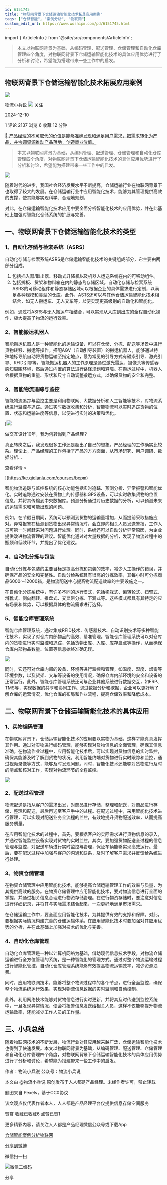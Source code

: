 ```yaml
---
id: 6151745
title: "物联网背景下仓储运输智能化技术拓展应用案例"
tags: ["仓储智能", "案例分析", "物联网"]
custom_edit_url: https://www.woshipm.com/pd/6151745.html
---
```

import { ArticleInfo } from '@site/src/components/ArticleInfo';

<ArticleInfo
    author="物流小兵说"
    authorLink="https://www.woshipm.com/u/658093"
    published="2024-12-10"
    views={2137}
    comments={1}
    collects={6}
/>

> 本文以物联网背景为基础，从编码管理、配送管理、仓储管理和自动化仓库管理四个角度，对物联网背景下仓储运输智能化技术的具体应用优势进行了分析和讨论，希望能为搭建带来一些工作中的启发。

---

## 物联网背景下仓储运输智能化技术拓展应用案例

[![](https://static.woshipm.com/view/woshipm_api_def_20241230105723_1637.jpg?imageView2/1/w/72/h/72/q/100)](https://www.woshipm.com/u/658093)

[物流小兵说](https://www.woshipm.com/u/658093) ![](https://static.woshipm.com/tag/1101_1@2x.png) 关注

2024-12-10

1 评论 2137 浏览 6 收藏 12 分钟

[🔗 产品经理的不可取代的价值是能够准确发现和满足用户需求，把需求转化为产品，并协调资源推动产品落地，创造商业价值。](https://ke.qidianla.com/courses/90pm)

> 本文以物联网背景为基础，从编码管理、配送管理、仓储管理和自动化仓库管理四个角度，对物联网背景下仓储运输智能化技术的具体应用优势进行了分析和讨论，希望能为搭建带来一些工作中的启发。

![](https://image.woshipm.com/2023/04/13/8588b498-d9ef-11ed-9d7a-00163e0b5ff3.jpg)

随着时代的进步，我国社会经济发展水平不断提高，仓储运输行业在物联网背景下也取得了较大的发展。在仓储运输行业中应用智能化技术，能够为其管理提供高效的支撑，使其能够实现科学、合理地规划。

对此，在仓储运输智能化技术应用中要全面分析智能化技术的应用优势，并在此基础上加强对智能化仓储系统的扩展与完善。

## 一、物联网背景下仓储运输智能化技术的类型

### 1、自动化存储与检索系统（ASRS）

自动化存储与检索系统ASRS是仓储运输智能化技术的关键组成部分，它主要由两部分组成。

1.  包括插入器/取出器、移动式升降机以及机器人运送系统在内的可移动组件。
2.  包括搁板、货架和物料箱在内的静态的存储区域。自动化存储与检索系统ASRS的可移动组件和静态存储区域可以根据企业的具体需求进行定制，以满足各种规模和类型的仓库。此外，ASRS还可以与其他仓储运输智能化技术相结合，如无人搬运车、无人叉车等，以便实现更高级别的自动化和智能化。

例如，通过将ASRS与无人搬运车相结合，可以实现从入库到出库的全程自动化操作，极大提高了物流的运行效率。

### 2、智能搬运机器人

智能搬运机器人是一种智能化的运输设备，可以在仓储、分拣、配送等场景中进行货物转移、搬运等操作。搭配AGV（自动引导装置）的搬运机器人，能够通过特殊地标导航自动将货物运输至指定地点，最为常见的引导方式有磁条引导、激光引导、RFID引导等。智能搬运机器人的工作原理是通过激光雷达、摄像头等传感器感知周围环境，然后通过内置的算法进行路径规划和避障。在搬运过程中，机器人会根据货物的重量、形状和尺寸自动调整搬运方式，以确保货物的安全和完整。

### 3、智能物流追踪与监控

智能物流追踪与监控主要是利用物联网、大数据分析和人工智能等技术，对物流系统进行监控与追踪。通过实时数据收集和分析，智能物流可以实时追踪货物的位置、状态和运输进度等信息，以便进行实时的决策和优化。

[![](https://image.woshipm.com/2023/08/02/769bf6f4-30e6-11ee-b3cb-00163e0b5ff3.png)

做交互设计10年，我为何转岗到产品经理？

真正转岗之后，我发现很多工作还是超出了自己的想象。产品经理的工作确实比较杂。理论上，产品经理的工作包括了产品的方方面面，从市场研究、用户调研、数据分析...

查看详情 >

](https://ke.qidianla.com/courses/bcpm)

智能物流追踪与监控系统的核心功能包括实时追踪、预测分析、异常报警和智能优化。实时追踪通过安装在货物上的传感器和GPS设备，可以实时收集货物的位置信息，并将其传输到中央数据库。预测分析通过对历史数据的分析，可以预测未来的运输需求和可能出现的问题。

例如，在节假日期间，系统可以预测到货物的运输量增加，从而提前采取措施应对。异常报警在检测到货物出现异常情况时，会立即向相关人员发送警报，工作人员可第一时间赶来对问题进行处理。同时，系统还可以自动分析异常原因，为企业提供改进物流管理的建议。智能优化通过对大量数据的分析，发现了物流过程中的瓶颈和低效环节，并提出了优化建议。

### 4、自动化分拣与包装

自动化分拣与包装的主要目标是提高分拣和包装的效率，减少人工操作的错误，并确保产品的安全和完整性。自动分检系统具有很高的分拣效率，其每小时可分拣商品6000～12000箱，是物流配送中心提高物流配送效率的主要设施之一。

在自动化分拣系统中，有许多不同的运行模式，包括移栽式、偏转轮式、扫臂式、滑靴式、侧向翻转、推盘式、交叉带分拣、下漏式等。这些模式都具有其特定的应有场景和优势，可以根据具体的物流需求进行选择。

### 5、智能仓库管理系统

智能仓库管理系统，通过集成RFID技术、传感器技术、自动识别技术等多种智能化技术，实现了对仓库内部物品的高效、精准管理。智能仓库管理系统可以对仓库内的货物进行实时监控和追踪，包括货物出库、入库、库存盘点等操作，从而确保仓库内部物品数量、位置等信息始终准确无误。

![](https://image.woshipm.com/2024/12/08/c6c97756-b505-11ef-b713-00163e09d72f.png)

同时，它还可对仓库内部的设备、环境等进行监控和管理，如温度、湿度、烟雾等环境参数，以及货架、叉车等设备的使用情况，确保仓库内部环境的安全和设备的正常运行。此外，智能仓库管理系统还可与企业其他系统进行数据交互，如ERP、TMS等，实现数据的共享和协同工作。通过数据分析和挖掘，企业可以更好地了解仓库的运营情况，优化仓库的布局和作业流程，提高仓储效率和降低成本。

## 二、物联网背景下仓储运输智能化技术的具体应用

### 1、实物编码管理

在物联网背景下，仓储运输智能化技术的应用要以实物为基础，这样才能真真发挥其作用。通过对实物进行编码管理，能够实现对货物信息的全面管理，确保其信息准确。在物流作业过程中，应用智能化技术后，可以实现对货物信息的实时监控，确保其能够及时了解到货物的状况。利用智能终端对货物进行实时跟踪和监控，通过视频录像等方式，能够及时发现问题。同时，智能化技术还能够对货物进行及时的清点和核对工作，实现对物流环节的全程监控。

![](https://image.woshipm.com/2024/12/08/da7ac548-b505-11ef-b4cd-00163e09d72f.png)

### 2、配送过程管理

物流配送是指从客户的需求出发，对商品进行存储、整理和配送，对商品进行存储、整理和配送，最后再送至客户手中的过程。在配送过程中，采用智能化技术进行管理，可以实现对配送业务全流程的监控，有效地提升货物配送效率，从而提高服务质量。

在应用智能化技术的过程中，首先，要根据客户的实际需求进行货物信息的录入，并通过智能监控设备实现对货物的实时监控。其次，要加强货物配送全过程的信息管理与监控，对配送车辆进行实时监控与管理，保证车辆能够实现高效运行。最后，要在配送过程中加强与客户的沟通和联系，及时了解客户需求并反馈给系统进行处理。

### 3、物资仓储管理

在物资仓储管理中应用智能化技术，能够提高仓储运输管理工作的效率与质量，为其提供高效的服务。在物资仓储管理中应用智能化技术，要对物流信息进行全面的掌握，并通过相关信息合理进行物资存储管理。在进行物资存储时，要注意对信息进行详细记录，并将其与实际需求结合起来，一次更好地满足市场需求。

在仓储运输工作中，要全面应用智能化技术，为其提供有效的支撑和保障。对此，要根据实际情况构建完善的仓储运输体系，在应用智能化技术时要加强对其应用优势的分析，并在此基础上加强对技术的优化与完善。

### 4、自动化仓库管理

自动化仓库管理是一种以计算机网络为基础，借助现代信息技术手段，对物流仓储运输进行全方位管理的系统，是一种智能化的管理方式。通过对整个物流运输过程进行智能化管控，自动化仓库管理系统能够有效提高物流运输效率，减少资源浪费。

同时，应用物联网技术，能够将整个物流过程中的各个节点，进行全面监控，确保整个物流系统运行效果，实现对物流信息数据的实时监测和自动控制。

此外，利用网络技术能够对货物信息进行实时更新，并将其及时传送到监控系统中，一旦发现异常情况，便会将报警信息发送给相关人员，这样不仅能够提升物流运输效率，还能减少工作人员的工作量。

## 三、小兵总结

随着物联网技术的不断发展，物流行业对其应用越来越广泛，仓储运输智能化技术也得到了快速发展。本文以物联网背景为基础，从编码管理、配送管理、仓储管理和自动化仓库管理四个角度，对物联网背景下仓储运输智能化技术的具体应用优势进行了分析和讨论，希望能为搭建带来一些工作中的启发。

作者：物流小兵说 公众号：物流小兵说

本文由 @物流小兵说 原创发布于人人都是产品经理。未经作者许可，禁止转载

题图来自 Pexels，基于CC0协议

该文观点仅代表作者本人，人人都是产品经理平台仅提供信息存储空间服务

赞赏 收藏已收藏6 点赞已赞1

更多精彩内容，请关注人人都是产品经理微信公众号或下载App

[仓储智能](https://www.woshipm.com/tag/%e4%bb%93%e5%82%a8%e6%99%ba%e8%83%bd)[案例分析](https://www.woshipm.com/tag/%e6%a1%88%e4%be%8b%e5%88%86%e6%9e%90)[物联网](https://www.woshipm.com/tag/%e7%89%a9%e8%81%94%e7%bd%91)

[分享到微博](https://service.weibo.com/share/share.php?appkey=2775287854&title=物联网背景下仓储运输智能化技术拓展应用案例&url=https://www.woshipm.com/pd/6151745.html&pic=https://image.woshipm.com/2023/04/13/8588b498-d9ef-11ed-9d7a-00163e0b5ff3.jpg)

微信扫一扫

![微信二维码](https://api.pwmqr.com/qrcode/create/?url=https://www.woshipm.com/pd/6151745.html)

分享